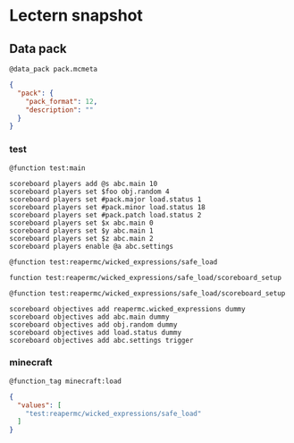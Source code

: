 # Lectern snapshot

## Data pack

`@data_pack pack.mcmeta`

```json
{
  "pack": {
    "pack_format": 12,
    "description": ""
  }
}
```

### test

`@function test:main`

```mcfunction
scoreboard players add @s abc.main 10
scoreboard players set $foo obj.random 4
scoreboard players set #pack.major load.status 1
scoreboard players set #pack.minor load.status 18
scoreboard players set #pack.patch load.status 2
scoreboard players set $x abc.main 0
scoreboard players set $y abc.main 1
scoreboard players set $z abc.main 2
scoreboard players enable @a abc.settings
```

`@function test:reapermc/wicked_expressions/safe_load`

```mcfunction
function test:reapermc/wicked_expressions/safe_load/scoreboard_setup
```

`@function test:reapermc/wicked_expressions/safe_load/scoreboard_setup`

```mcfunction
scoreboard objectives add reapermc.wicked_expressions dummy
scoreboard objectives add abc.main dummy
scoreboard objectives add obj.random dummy
scoreboard objectives add load.status dummy
scoreboard objectives add abc.settings trigger
```

### minecraft

`@function_tag minecraft:load`

```json
{
  "values": [
    "test:reapermc/wicked_expressions/safe_load"
  ]
}
```
